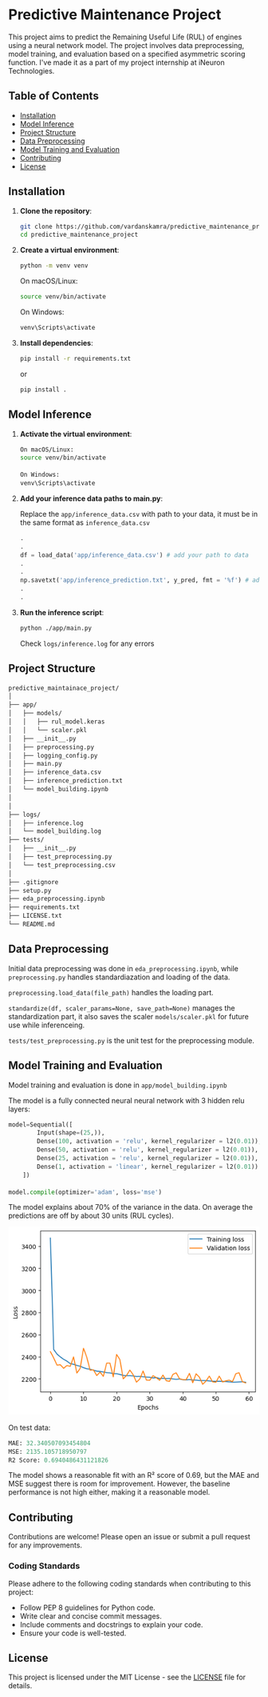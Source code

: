 # Predictive Maintenance Project

This project aims to predict the Remaining Useful Life (RUL) of engines using a neural network model. The project involves data preprocessing, model training, and evaluation based on a specified asymmetric scoring function. I've made it as a part of my project internship at iNeuron Technologies. 

## Table of Contents

- [Installation](#installation)
- [Model Inference](#model-inference)
- [Project Structure](#project-structure)
- [Data Preprocessing](#data-preprocessing)
- [Model Training and Evaluation](#model-training-and-evaluation)
- [Contributing](#contributing)
- [License](#license)

## Installation

1. **Clone the repository**:
    ```bash
    git clone https://github.com/vardanskamra/predictive_maintenance_project
    cd predictive_maintenance_project
    ```

2. **Create a virtual environment**:
    ```bash
    python -m venv venv
    ```

    On macOS/Linux:
    ```bash
    source venv/bin/activate
    ``` 

    On Windows:
    ```bash
    venv\Scripts\activate
    ```

3. **Install dependencies**:
    ```bash
    pip install -r requirements.txt
    ```
    or
    ```bash
    pip install .

## Model Inference

1.  **Activate the virtual environment**:
    ```bash
    On macOS/Linux:
    source venv/bin/activate  

    On Windows:
    venv\Scripts\activate
    ```

2. **Add your inference data paths to main.py**:

    Replace the ```app/inference_data.csv``` with path to your data, it must be in the same format as ```inference_data.csv```
    ```python
    .
    .
    df = load_data('app/inference_data.csv') # add your path to data
    .
    .
    np.savetxt('app/inference_prediction.txt', y_pred, fmt = '%f') # add your path for predictions file
    .
    .
    ```

3. **Run the inference script**:
    ```bash
    python ./app/main.py
    ```
    Check ```logs/inference.log``` for any errors

## Project Structure

```bash
predictive_maintainace_project/
│
├── app/
│   ├── models/
│   │   ├── rul_model.keras
│   │   └── scaler.pkl
│   ├── __init__.py
│   ├── preprocessing.py
│   ├── logging_config.py
│   ├── main.py
│   ├── inference_data.csv
│   ├── inference_prediction.txt
│   └── model_building.ipynb
│ 
│ 
├── logs/
│   ├── inference.log
│   └── model_building.log
├── tests/
│   ├── __init__.py
│   ├── test_preprocessing.py
│   └── test_preprocessing.csv
│ 
├── .gitignore
├── setup.py
├── eda_preprocessing.ipynb
├── requirements.txt
├── LICENSE.txt
└── README.md

```

## Data Preprocessing
Initial data preprocessing was done in ```eda_preprocessing.ipynb```, while ```preprocessing.py``` handles standardiazation and loading of the data.

```preprocessing.load_data(file_path)``` handles the loading part.

```standardize(df, scaler_params=None, save_path=None)``` manages the standardization part, it also saves the scaler ```models/scaler.pkl``` for future use while inferenceing.

```tests/test_preprocessing.py``` is the unit test for the preprocessing module.

## Model Training and Evaluation

Model training and evaluation is done in ```app/model_building.ipynb``` 

The model is a fully connected neural neural network with 3 hidden relu layers:
```python
model=Sequential([
        Input(shape=(25,)),
        Dense(100, activation = 'relu', kernel_regularizer = l2(0.01)),
        Dense(50, activation = 'relu', kernel_regularizer = l2(0.01)),
        Dense(25, activation = 'relu', kernel_regularizer = l2(0.01)),
        Dense(1, activation = 'linear', kernel_regularizer = l2(0.01))
    ])

model.compile(optimizer='adam', loss='mse')
```

The model explains about 70% of the variance in the data. On average the predictions are off by about 30 units (RUL cycles). 

![Training History](app/model_training_history.png)

On test data:
```python
MAE: 32.340507093454804
MSE: 2135.105718950797
R2 Score: 0.6940486431121826
```

The model shows a reasonable fit with an R² score of 0.69, but the MAE and MSE suggest there is room for improvement. However, the baseline performance is not high either, making it a reasonable model.

## Contributing

Contributions are welcome! Please open an issue or submit a pull request for any improvements.
### Coding Standards

Please adhere to the following coding standards when contributing to this project:
- Follow PEP 8 guidelines for Python code.
- Write clear and concise commit messages.
- Include comments and docstrings to explain your code.
- Ensure your code is well-tested.

## License

This project is licensed under the MIT License - see the [LICENSE](LICENSE.txt) file for details.
